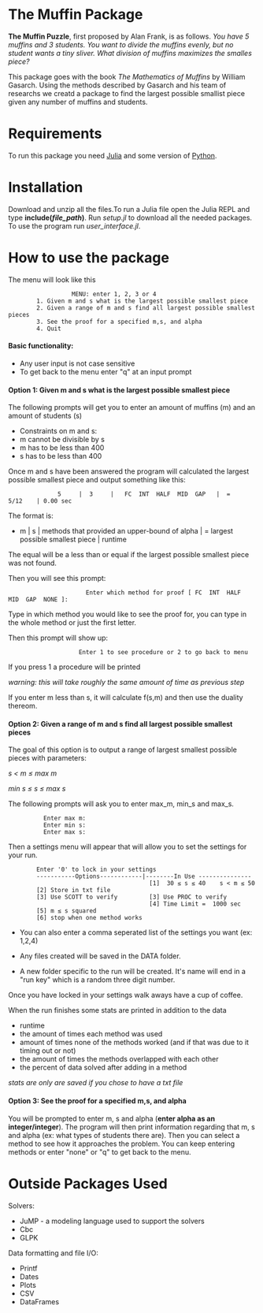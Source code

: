 # The Muffin Package
**The Muffin Puzzle**, first proposed by Alan Frank, is as follows.
*You have 5 muffins and 3 students. You want to divide the muffins evenly, but no student wants a tiny sliver. What division of muffins maximizes the smalles piece?*

This package goes with the book *The Mathematics of Muffins* by William Gasarch. Using the methods described by Gasarch and his team of researchs we creatd a package to find the largest possible smallist piece given any number of muffins and students.  


# Requirements
To run this package you need [Julia](https://julialang.org/downloads/) and some version of [Python](https://www.python.org/downloads/).

# Installation
Download and unzip all the files.To run a Julia file open the Julia REPL and type **include(*file_path*)**. Run *setup.jl* to download all the needed packages. To use the program run *user_interface.jl*.

# How to use the package
The menu will look like this

                      MENU: enter 1, 2, 3 or 4
            1. Given m and s what is the largest possible smallest piece
            2. Given a range of m and s find all largest possible smallest pieces
            3. See the proof for a specified m,s, and alpha
            4. Quit

#### Basic functionality:
   * Any user input is not case sensitive
   * To get back to the menu enter "q" at an input prompt
#### Option 1: Given m and s what is the largest possible smallest piece
The following prompts will get you to enter an amount of muffins (m) and an amount of students (s)

* Constraints on m and s: 
* m cannot be divisible by s
* m has to be less than 400
* s has to be less than 400  

Once m and s have been answered the program will calculated the largest possible smallest piece and output something like this:

                  5     |  3     |   FC  INT  HALF  MID  GAP   |  =      5/12    | 0.00 sec
                  
The format is:

* m     |  s     |   methods that provided an upper-bound of alpha   | = largest possible smallest piece    | runtime

The equal will be a less than or equal if the largest possible smallest piece was not found. 

Then you will see this prompt:
                                   
                          Enter which method for proof [ FC  INT  HALF  MID  GAP  NONE ]: 
                          
Type in which method you would like to see the proof for, you can type in the whole method or just the first letter. 

Then this prompt will show up:

                        Enter 1 to see procedure or 2 to go back to menu      
                        
If you press 1 a procedure will be printed 

*warning: this will take roughly the same amount of time as previous step*   

If you enter m less than s, it will calculate f(s,m) and then use the duality thereom. 
<!---
**Example run   m = 11   s = 5**

            Enter m: 11
            Enter s: 5
              11    |  5     |   INT  HALF  MID  GAP   |  =     13/30    | 0.01 sec

            Enter which method for proof [ INT  HALF  MID  GAP  NONE ]: m

            MID proof of upperbound
            ***********************************************

            m  = 11  s = 5
            2 5-students    3 4-students    10 5-shares     12 4-shares
            Numbers assumed to have denominator: 30

            SPLIT THE 4 SHARES

                 (    10   5-shares   )    |    (  2   small  4-shares )         (  10  large  4-shares  )
                13                   14        15                     15        16                      17

            SPLIT THE 4 SHARES AGAIN

                 (   1    4-shares    |    1    4-shares   )         (  10  large  4-shares  )
                15                   15                   15        16                      17

            Possible muffin distributions
            ( 3 3 3 3 )
            System of equations = [1, 1, 10, 3]
            4×1 Array{Int64,2}:
             0
             0
             4
             1
            No solution on the Naturals
            alpha ≤ 13/30
            ***********************************************

            Enter 1 to see procedure or 2 to go back to menu
            1

            Procedure for f(11, 5) = 13/30
            ***********************************************
            All numbers assumed to have denominator: 30
            Cut 8 muffins {  13  17  }
            Cut 2 muffins {  14  16  }
            Cut 1 muffins {  15  15  }

            Give 2 students {  13  13  13  13  14  }
            Give 2 students {  15  17  17  17  }
            Give 1 students {  16  16  17  17  }
            ***********************************************
            --->
#### Option 2: Given a range of m and s find all largest possible smallest pieces
  The goal of this option is to output a range of largest smallest possible pieces with parameters:
  
  
  *s < m ≤ max m*     
  
  *min s ≤ s ≤ max s*    
  
  The following prompts will ask you to enter max_m, min_s and max_s. 
   
              Enter max m: 
              Enter min s: 
              Enter max s: 

  
  Then a settings menu will appear that will allow you to set the settings for your run.
  
            Enter '0' to lock in your settings
            -----------Options------------|--------In Use ---------------
                                            [1]  30 ≤ s ≤ 40    s < m ≤ 50
            [2] Store in txt file
            [3] Use SCOTT to verify         [3] Use PROC to verify
                                            [4] Time Limit =  1000 sec
            [5] m ≤ s squared
            [6] stop when one method works

  
  * You can also enter a comma seperated list of the settings you want (ex: 1,2,4)
 
  * Any files created will be saved in the DATA folder.
  
  * A new folder specific to the run will be created. It's name will end in a "run key" which is a random three digit number. 
  
  Once you have locked in your settings walk aways have a cup of coffee.
  
  When the run finishes some stats are printed in addition to the data
  
* runtime
* the amount of times each method was used
* amount of times none of the methods worked (and if that was due to it timing out or not)
* the amount of times the methods overlapped with each other
* the percent of data solved after adding in a method
  
 *stats are only are saved if you chose to have a txt file*
 <!---
 **Example run  20 ≤ s ≤ 25    s < m ≤ 30**
 
 
             Enter '0' to lock in your settings
            -----------Options------------|--------In Use ---------------
                                            [1]  20 ≤ s ≤ 25    s < m ≤ 30
            [2] Store in txt file
            [3] Use SCOTT to verify         [3] Use PROC to verify
                                            [4] Time Limit =  1000 sec
            [5] m ≤ s squared
            [6] stop when one method works
            0


               m    |   s    |                   Method(s)                  |        α        |       runtime
            ------------------------------------------------------------------------------------------------------
              21    |  20    |   FC  INT                  MID  GAP          |  =      7/20    | 0.23 sec
              23    |  20    |       INT  HALF  EBM  HBM  MID  GAP          |  =      7/20    | 0.04 sec
              27    |  20    |   FC             EBM                         |  =      1/3     | 0.02 sec
              29    |  20    |   FC             EBM                         |  =      1/3     | 0.02 sec
              22    |  21    |                  EBM                         |  =      1/3     | 0.01 sec
              23    |  21    |                  EBM  HBM  MID  GAP          |  =     29/84    | 0.11 sec
              25    |  21    |       INT  HALF  EBM                         |  =      1/3     | 0.01 sec
              26    |  21    |       INT             HBM  MID  GAP          |  =     22/63    | 0.03 sec
              29    |  21    |   FC             EBM                         |  =      1/3     | 0.01 sec
              23    |  22    |                  EBM  HBM       GAP          |  =     15/44    | 0.23 sec
              25    |  22    |                       HBM       GAP          |  =     23/66    | 0.07 sec
              27    |  22    |       INT  HALF  EBM  HBM  MID  GAP          |  =      4/11    | 0.33 sec
              29    |  22    |   FC  INT        EBM       MID  GAP          |  =     15/44    | 0.27 sec
              24    |  23    |   FC  INT                  MID  GAP          |  =      8/23    | 0.11 sec
              25    |  23    |                  EBM                         |  =      1/3     | 0.01 sec
              26    |  23    |       INT        EBM       MID               |  =      8/23    | 0.04 sec
              27    |  23    |       INT  HALF  EBM                         |  =      1/3     | 0.01 sec
              28    |  23    |       INT  HALF  EBM       MID  GAP          |  =     33/92    | 0.07 sec
              29    |  23    |                                 GAP          |  =     49/138   | 0.05 sec
              30    |  23    |   FC  INT        EBM       MID  GAP          |  =      8/23    | 0.09 sec
              25    |  24    |                  EBM                         |  =      1/3     | 0.01 sec
              29    |  24    |       INT  HALF  EBM       MID  GAP          |  =     17/48    | 0.04 sec
              26    |  25    |                  EBM  HBM       GAP          |  =     17/50    | 0.32 sec
              27    |  25    |                  EBM       MID  GAP          |  =     17/50    | 0.15 sec
              28    |  25    |       INT        EBM                         |  =      1/3     | 0.01 sec
              29    |  25    |       INT  HALF  EBM       MID  GAP          |  =     17/50    | 0.15 sec

            ---------------- STATS ----------------
            Total time:  00:00:2.47

            Amount of times each method produced the correct alpha
            FC: 7/26 ==> 26.92 %
            HALF: 7/26 ==> 26.92 %
            INT: 14/26 == >53.85 %
            MID: 13/26 ==> 50.00 %
            EBM: 21/26 ==> 80.77 %
            HBM: 7/26 ==> 26.92 %
            GAP:16/26 ==>  61.54 %
            TRAIN: 0/26 ==> 0.00 %

            Amount of times the correct alpha was not found
            TIME OUT [1000 sec]: 0/26 ==> 0.00 %
            Incorrect upper-bound: 0/26 ==> 0.00 %


            Amount of times methods overlapped:
             FC  INT                  MID  GAP         ==> 2/26.0 = 7.69%
                            EBM  HBM       GAP         ==> 2/26.0 = 7.69%
                            EBM  HBM  MID  GAP         ==> 1/26.0 = 3.85%
                 INT        EBM                        ==> 1/26.0 = 3.85%
             FC             EBM                        ==> 3/26.0 = 11.54%
                 INT  HALF  EBM                        ==> 2/26.0 = 7.69%
                 INT  HALF  EBM  HBM  MID  GAP         ==> 2/26.0 = 7.69%
                 INT        EBM       MID              ==> 1/26.0 = 3.85%
                                 HBM       GAP         ==> 1/26.0 = 3.85%
             FC  INT        EBM       MID  GAP         ==> 2/26.0 = 7.69%
                            EBM       MID  GAP         ==> 1/26.0 = 3.85%
                 INT             HBM  MID  GAP         ==> 1/26.0 = 3.85%
                            EBM                        ==> 3/26.0 = 11.54%
                                           GAP         ==> 1/26.0 = 3.85%
                 INT  HALF  EBM       MID  GAP         ==> 3/26.0 = 11.54%

            Percentage of correct alphas found adding in methods one by one:
            FC    =>    7/26.0 = 26.92%

            FC HALF    =>    14/26.0 = 53.85%

            FC HALF INT    =>    17/26.0 = 65.38%

            FC HALF INT MID    =>    19/26.0 = 73.08%

            FC HALF INT MID EBM    =>    24/26.0 = 92.31%

            FC HALF INT MID EBM HBM    =>    25/26.0 = 96.15%

            FC HALF INT MID EBM HBM GAP    =>    26/26.0 = 100.0%

            FC HALF INT MID EBM HBM GAP TRAIN    =>    26/26.0 = 100.0%

--->
 
#### Option 3: See the proof for a specified m,s, and alpha

You will be prompted to enter m, s and alpha (**enter alpha as an integer/integer**). The program will then print information regarding that m, s and alpha (ex: what types of students there are). Then you can select a method to see how it approaches the problem. You can keep entering methods or enter "none" or "q" to get back to the menu. 
<!---
**Example Run   m = 5   s = 3   alpha = 5/12**

            Enter m: 5
            Enter s: 3
            Enter alpha [x/y] or 0: 5/12


                There are 4-students and 3-students
                There are 1 4-students and 2 3-students

            m  = 5  s = 3
            1 4-students    2 3-students    4 4-shares      6 3-shares
            Numbers assumed to have denominator: 12

            SPLIT THE 3 SHARES

                 (    4    4-shares   )    |    (  2   small  3-shares )         (  4   large  3-shares  )
                5                    5         6                      6         7                       7

            SPLIT THE 3 SHARES AGAIN

                 (   1    3-shares    |    1    3-shares   )         (  4   large  3-shares  )
                6                    6                    6         7                       7

              Enter a method to see it's proof or 'none' to go back to menu [FC INT HALF EBM HBM MID GAP TRAIN NONE]
            f

            FC proof of upperbound
            ***********************************************
            max{ 1/3, min{5/3 * 1/4 , 1- 5/3 * 1/3}
            = max{1/3, 5/12}
            = 5/12
            ***********************************************
              Enter a method to see it's proof or 'none' to go back to menu [FC INT HALF EBM HBM MID GAP TRAIN NONE]
            i

            INT proof of upperbound
            ***********************************************
            m  = 5  s = 3
            1 4-students    2 3-students    4 4-shares      6 3-shares
            Numbers assumed to have denominator: 12

            SPLIT THE 3 SHARES

                 (    4    4-shares   )    |    (  2   small  3-shares )         (  4   large  3-shares  )
                5                    5         6                      6         7                       7

            0 small shares and 3 large shares works
            Need at least 3 large shares
            2 students need at least 3 large shares, but there are only 4 large shares, so alpha ≤ 5/12
--->

# Outside Packages Used
Solvers:
<ul>
  <li> JuMP - a modeling language used to support the solvers</li>
  <li>Cbc</li>
  <li>GLPK</li>
</ul>
Data formatting and file I/O: 
<ul>
  <li>Printf</li>
  <li>Dates</li> 
  <li>Plots</li>
  <li>CSV</li>
  <li>DataFrames</li>
 </ul>
